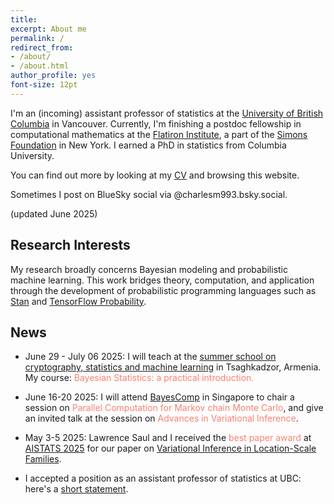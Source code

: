```yaml
---
title:
excerpt: About me
permalink: /
redirect_from:
- /about/
- /about.html
author_profile: yes
font-size: 12pt
---
```


I'm an (incoming) assistant professor of statistics at the 
[University of British Columbia](https://www.stat.ubc.ca/) in Vancouver.
Currently, I'm finishing a postdoc fellowship in computational mathematics at 
the [Flatiron Institute](https://www.simonsfoundation.org/flatiron/), 
a part of the [Simons Foundation](https://www.simonsfoundation.org/) 
in New York. I earned a PhD in statistics from Columbia University.

You can find out more by looking at my [CV](http://charlesm93.github.io/files/charlesmcv.pdf)
and browsing this website.

Sometimes I post on BlueSky social via @charlesm993.bsky.social.

(updated June 2025)

## Research Interests

My research broadly concerns Bayesian modeling and probabilistic machine learning.
This work bridges theory, computation, and application through the development 
of probabilistic programming languages such as [Stan](http://mc-stan.org/) and 
[TensorFlow Probability](https://www.tensorflow.org/probability).


## News

* June 29 - July 06 2025: I will teach at the [summer school on cryptography,
statistics and machine learning](https://mathschool.ysu.am/) in Tsaghkadzor, Armenia.
My course: <span style="color:Salmon">Bayesian Statistics: a practical introduction.</span>

* June 16-20 2025: I will attend [BayesComp](https://bayescomp2025.sg/) in 
Singapore to chair a session on <span style="color:Salmon">Parallel Computation 
for Markov chain Monte Carlo</span>, and give an invited talk at the session 
on <span style="color:Salmon">Advances in Variational Inference</span>.

* May 3-5 2025: Lawrence Saul and I received the 
<span style="color:Salmon">best paper award</span> at 
[AISTATS 2025](https://virtual.aistats.org/) for our paper 
on [Variational Inference in Location-Scale Families](https://arxiv.org/abs/2410.11067).

* I accepted a position as an assistant professor of statistics at UBC: here's
a [short statement](https://charlesm93.github.io/files/letter_move_to_UBC.pdf).


